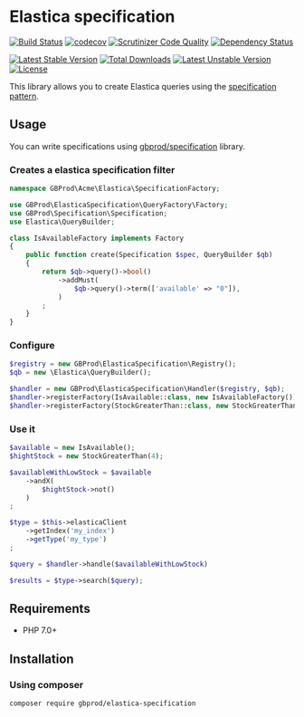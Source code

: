 # Elastica specification

[![Build Status](https://travis-ci.org/gbprod/elastica-specification.svg?branch=master)](https://travis-ci.org/gbprod/elastica-specification)
[![codecov](https://codecov.io/gh/gbprod/elastica-specification/branch/master/graph/badge.svg)](https://codecov.io/gh/gbprod/elastica-specification)
[![Scrutinizer Code Quality](https://scrutinizer-ci.com/g/gbprod/elastica-specification/badges/quality-score.png?b=master)](https://scrutinizer-ci.com/g/gbprod/elastica-specification/?branch=master)
[![Dependency Status](https://www.versioneye.com/user/projects/574a9bc8ce8d0e004130d330/badge.svg)](https://www.versioneye.com/user/projects/574a9bc8ce8d0e004130d330)

[![Latest Stable Version](https://poser.pugx.org/gbprod/elastica-specification/version)](https://packagist.org/packages/gbprod/elastica-specification)
[![Total Downloads](https://poser.pugx.org/gbprod/elastica-specification/downloads)](https://packagist.org/packages/gbprod/elastica-specification)
[![Latest Unstable Version](https://poser.pugx.org/gbprod/elastica-specification/v/unstable)](https://packagist.org/packages/gbprod/elastica-specification)
[![License](https://poser.pugx.org/gbprod/elastica-specification/license)](https://packagist.org/packages/gbprod/elastica-specification)

This library allows you to create Elastica queries using the [specification pattern](http://en.wikipedia.org/wiki/Specification_pattern).

## Usage

You can write specifications using [gbprod/specification](https://github.com/gbprod/specification) library.

### Creates a elastica specification filter

```php
namespace GBProd\Acme\Elastica\SpecificationFactory;

use GBProd\ElasticaSpecification\QueryFactory\Factory;
use GBProd\Specification\Specification;
use Elastica\QueryBuilder;

class IsAvailableFactory implements Factory
{
    public function create(Specification $spec, QueryBuilder $qb)
    {
        return $qb->query()->bool()
            ->addMust(
                $qb->query()->term(['available' => "0"]),
            )
        ;
    }
}
```

### Configure

```php
$registry = new GBProd\ElasticaSpecification\Registry();
$qb = new \Elastica\QueryBuilder();

$handler = new GBProd\ElasticaSpecification\Handler($registry, $qb);
$handler->registerFactory(IsAvailable::class, new IsAvailableFactory());
$handler->registerFactory(StockGreaterThan::class, new StockGreaterThanFactory());
```

### Use it

```php
$available = new IsAvailable();
$hightStock = new StockGreaterThan(4);

$availableWithLowStock = $available
    ->andX(
        $hightStock->not()
    )
;

$type = $this->elasticaClient
    ->getIndex('my_index')
    ->getType('my_type')
;

$query = $handler->handle($availableWithLowStock)

$results = $type->search($query);
```

## Requirements

 * PHP 7.0+

## Installation

### Using composer

```bash
composer require gbprod/elastica-specification
```
